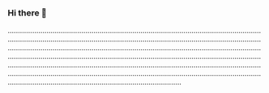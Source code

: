 ### Hi there 👋

.............................................................................................................................................................................................................................................................................................................................................................................................................................................................................................................................................................................................................................................................................................................................................................................................................................................................